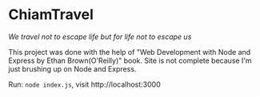 # ChiamTravel

*We travel not to escape life but for life not to escape us*

This project was done with the help of "Web Development with Node and Express by Ethan Brown(O'Reilly)" book. Site is not complete because I'm just brushing up on Node and Express.

Run: ```node index.js```, visit http://localhost:3000
